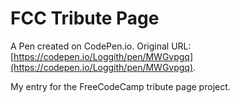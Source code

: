 # FCC Tribute Page

A Pen created on CodePen.io. Original URL: [https://codepen.io/Loggith/pen/MWGvpgq](https://codepen.io/Loggith/pen/MWGvpgq).

My entry for the FreeCodeCamp tribute page project.